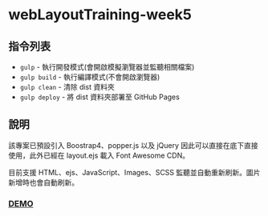 # webLayoutTraining-week5

## 指令列表
- `gulp` - 執行開發模式(會開啟模擬瀏覽器並監聽相關檔案)
- `gulp build` - 執行編譯模式(不會開啟瀏覽器)
- `gulp clean` - 清除 dist 資料夾
- `gulp deploy` - 將 dist 資料夾部署至 GitHub Pages

## 說明
該專案已預設引入 Boostrap4、popper.js 以及 jQuery 因此可以直接在底下直接使用，此外已經在 layout.ejs 載入 Font Awesome CDN。

目前支援 HTML、ejs、JavaScript、Images、SCSS 監聽並自動重新刷新。圖片新增時也會自動刷新。

### [DEMO](https://christopher0404.github.io/webLayoutTraining-week5/)